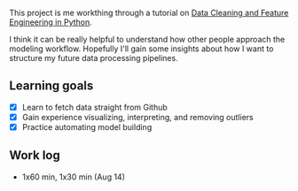 This project is me workthing through a tutorial on [Data Cleaning and Feature Engineering in Python](https://towardsdatascience.com/data-cleaning-and-feature-engineering-in-python-b4d448366022).

I think it can be really helpful to understand how other people approach the modeling workflow. Hopefully I'll gain some insights about how I want to structure my future data processing pipelines.

## Learning goals

* [x] Learn to fetch data straight from Github
* [x] Gain experience visualizing, interpreting, and removing outliers
* [x] Practice automating model building 

## Work log

* 1x60 min, 1x30 min (Aug 14)
